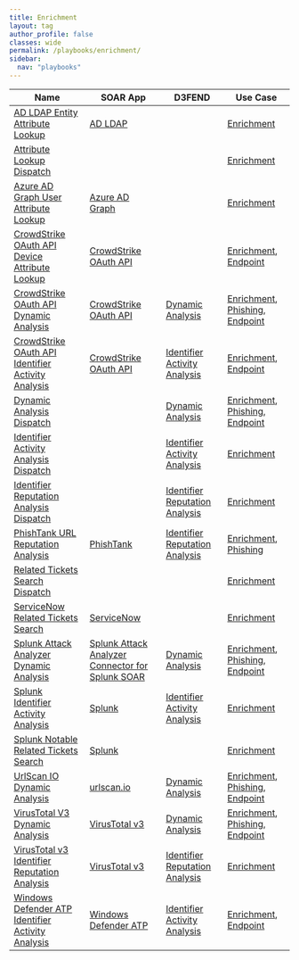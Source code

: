 ```yaml
---
title: Enrichment
layout: tag
author_profile: false
classes: wide
permalink: /playbooks/enrichment/
sidebar:
  nav: "playbooks"
---
```


| Name    | SOAR App   | D3FEND      | Use Case    |
| --------| ---------- | ----------- | ----------- |
| [AD LDAP Entity Attribute Lookup](/playbooks/ad_ldap_entity_attribute_lookup/)| [AD LDAP](https://splunkbase.splunk.com/apps?keyword=ad+ldap&filters=product%3Asoar)| | [Enrichment](/playbooks/enrichment)|
| [Attribute Lookup Dispatch](/playbooks/attribute_lookup_dispatch/)| | | [Enrichment](/playbooks/enrichment)|
| [Azure AD Graph User Attribute Lookup](/playbooks/azure_ad_graph_user_attribute_lookup/)| [Azure AD Graph](https://splunkbase.splunk.com/apps?keyword=azure+ad+graph&filters=product%3Asoar)| | [Enrichment](/playbooks/enrichment)|
| [CrowdStrike OAuth API Device Attribute Lookup](/playbooks/crowdstrike_oauth_api_device_attribute_lookup/)| [CrowdStrike OAuth API](https://splunkbase.splunk.com/apps?keyword=crowdstrike+oauth+api&filters=product%3Asoar)| | [Enrichment](/playbooks/enrichment), [Endpoint](/playbooks/endpoint)|
| [CrowdStrike OAuth API Dynamic Analysis](/playbooks/crowdstrike_oauth_api_dynamic_analysis/)| [CrowdStrike OAuth API](https://splunkbase.splunk.com/apps?keyword=crowdstrike+oauth+api&filters=product%3Asoar)| [Dynamic Analysis](https://d3fend.mitre.org/technique/d3f:DynamicAnalysis)| [Enrichment](/playbooks/enrichment), [Phishing](/playbooks/phishing), [Endpoint](/playbooks/endpoint)|
| [CrowdStrike OAuth API Identifier Activity Analysis](/playbooks/crowdstrike_oauth_api_identifier_activity_analysis/)| [CrowdStrike OAuth API](https://splunkbase.splunk.com/apps?keyword=crowdstrike+oauth+api&filters=product%3Asoar)| [Identifier Activity Analysis](https://d3fend.mitre.org/technique/d3f:IdentifierActivityAnalysis)| [Enrichment](/playbooks/enrichment), [Endpoint](/playbooks/endpoint)|
| [Dynamic Analysis Dispatch](/playbooks/dynamic_analysis_dispatch/)| | [Dynamic Analysis](https://d3fend.mitre.org/technique/d3f:DynamicAnalysis)| [Enrichment](/playbooks/enrichment), [Phishing](/playbooks/phishing), [Endpoint](/playbooks/endpoint)|
| [Identifier Activity Analysis Dispatch](/playbooks/identifier_activity_analysis_dispatch/)| | [Identifier Activity Analysis](https://d3fend.mitre.org/technique/d3f:IdentifierActivityAnalysis)| [Enrichment](/playbooks/enrichment)|
| [Identifier Reputation Analysis Dispatch](/playbooks/identifier_reputation_analysis_dispatch/)| | [Identifier Reputation Analysis](https://d3fend.mitre.org/technique/d3f:IdentifierReputationAnalysis)| [Enrichment](/playbooks/enrichment)|
| [PhishTank URL Reputation Analysis](/playbooks/phishtank_url_reputation_analysis/)| [PhishTank](https://splunkbase.splunk.com/apps?keyword=phishtank&filters=product%3Asoar)| [Identifier Reputation Analysis](https://d3fend.mitre.org/technique/d3f:IdentifierReputationAnalysis)| [Enrichment](/playbooks/enrichment), [Phishing](/playbooks/phishing)|
| [Related Tickets Search Dispatch](/playbooks/related_tickets_search_dispatch/)| | | [Enrichment](/playbooks/enrichment)|
| [ServiceNow Related Tickets Search](/playbooks/servicenow_related_tickets_search/)| [ServiceNow](https://splunkbase.splunk.com/apps?keyword=servicenow&filters=product%3Asoar)| | [Enrichment](/playbooks/enrichment)|
| [Splunk Attack Analyzer Dynamic Analysis](/playbooks/splunk_attack_analyzer_dynamic_analysis/)| [Splunk Attack Analyzer Connector for Splunk SOAR](https://splunkbase.splunk.com/apps?keyword=splunk+attack+analyzer+connector+for+splunk+soar&filters=product%3Asoar)| [Dynamic Analysis](https://d3fend.mitre.org/technique/d3f:DynamicAnalysis)| [Enrichment](/playbooks/enrichment), [Phishing](/playbooks/phishing), [Endpoint](/playbooks/endpoint)|
| [Splunk Identifier Activity Analysis](/playbooks/splunk_identifier_activity_analysis/)| [Splunk](https://splunkbase.splunk.com/apps?keyword=splunk&filters=product%3Asoar)| [Identifier Activity Analysis](https://d3fend.mitre.org/technique/d3f:IdentifierActivityAnalysis)| [Enrichment](/playbooks/enrichment)|
| [Splunk Notable Related Tickets Search](/playbooks/splunk_notable_related_tickets_search/)| [Splunk](https://splunkbase.splunk.com/apps?keyword=splunk&filters=product%3Asoar)| | [Enrichment](/playbooks/enrichment)|
| [UrlScan IO Dynamic Analysis](/playbooks/urlscan_io_dynamic_analysis/)| [urlscan.io](https://splunkbase.splunk.com/apps?keyword=urlscan.io&filters=product%3Asoar)| [Dynamic Analysis](https://d3fend.mitre.org/technique/d3f:DynamicAnalysis)| [Enrichment](/playbooks/enrichment), [Phishing](/playbooks/phishing), [Endpoint](/playbooks/endpoint)|
| [VirusTotal V3 Dynamic Analysis](/playbooks/virustotal_v3_dynamic_analysis/)| [VirusTotal v3](https://splunkbase.splunk.com/apps?keyword=virustotal+v3&filters=product%3Asoar)| [Dynamic Analysis](https://d3fend.mitre.org/technique/d3f:DynamicAnalysis)| [Enrichment](/playbooks/enrichment), [Phishing](/playbooks/phishing), [Endpoint](/playbooks/endpoint)|
| [VirusTotal v3 Identifier Reputation Analysis](/playbooks/virustotal_v3_identifier_reputation_analysis/)| [VirusTotal v3](https://splunkbase.splunk.com/apps?keyword=virustotal+v3&filters=product%3Asoar)| [Identifier Reputation Analysis](https://d3fend.mitre.org/technique/d3f:IdentifierReputationAnalysis)| [Enrichment](/playbooks/enrichment)|
| [Windows Defender ATP Identifier Activity Analysis](/playbooks/windows_defender_atp_identifier_activity_analysis/)| [Windows Defender ATP](https://splunkbase.splunk.com/apps?keyword=windows+defender+atp&filters=product%3Asoar)| [Identifier Activity Analysis](https://d3fend.mitre.org/technique/d3f:IdentifierActivityAnalysis)| [Enrichment](/playbooks/enrichment), [Endpoint](/playbooks/endpoint)|